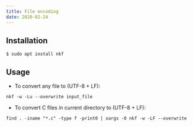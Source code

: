 ```yaml
---
title: File encoding
date: 2020-02-24
---
```


## Installation

```
$ sudo apt install nkf
```

## Usage
- To convert any file to (UTF-8 + LF):

```
nkf -w -Lu --overwrite input_file
```

- To convert C files in current directory to (UTF-8 + LF):

```
find . -iname "*.c" -type f -print0 | xargs -0 nkf -w -LF --overwrite
```
